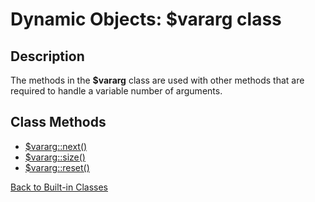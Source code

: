 # Dynamic Objects: $vararg class

<PageHeader />  

## Description

The methods in the **\$vararg** class are used with other methods that are required to handle a variable number of arguments.

## Class Methods

- [\$vararg::next()](./../class-method-$varargnext())
- [\$vararg::size()](./../class-method-$varargsize())
- [\$vararg::reset()](./../class-method-$varargreset())  


[Back to Built-in Classes](./../dynamic-objects-built-in-classes/README.md)

<PageFooter />
